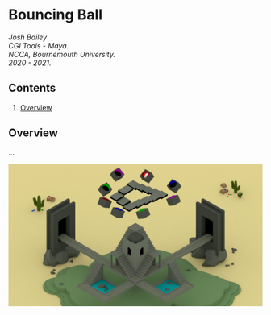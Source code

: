 # Bouncing Ball
*Josh Bailey*<br />
*CGI Tools - Maya.*<br />
*NCCA, Bournemouth University.*<br />
*2020 - 2021.*<br />

## Contents
1. [Overview](#overview)

## Overview
...

[![Video](bouncing-ball-screenshot.png)](https://youtu.be/ns50gU4l6vU)